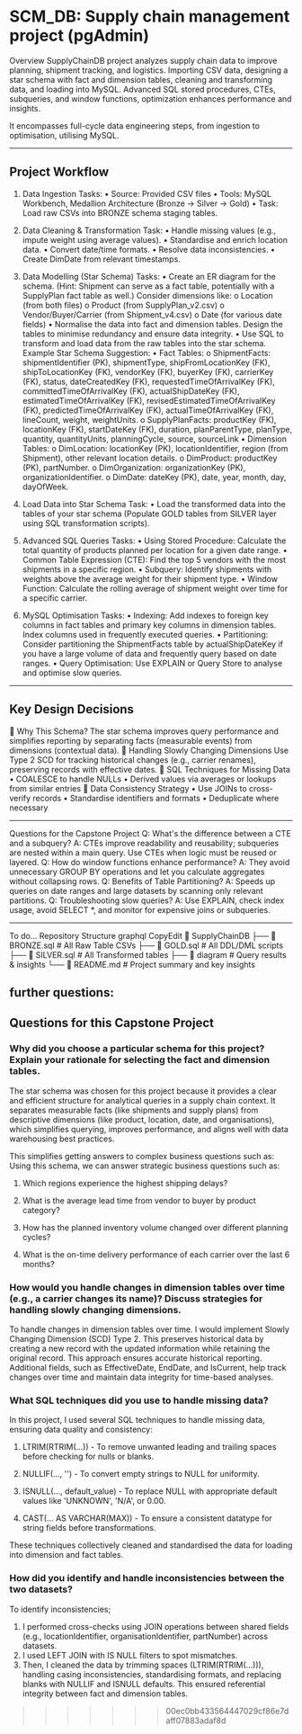# SCM_DB: Supply chain management project (pgAdmin)

Overview
SupplyChainDB project analyzes supply chain data to improve planning, shipment tracking, and logistics. Importing CSV data, designing a star schema with fact and dimension tables, cleaning and transforming data, and loading into MySQL. Advanced SQL stored procedures, CTEs, subqueries, and window functions, optimization enhances performance and insights.

It encompasses full-cycle data engineering steps, from ingestion to optimisation, utilising MySQL. 
________________________________________
## Project Workflow
1. Data Ingestion
Tasks:
•	Source: Provided CSV files
•	Tools: MySQL Workbench, Medallion Architecture (Bronze → Silver → Gold)
•	Task: Load raw CSVs into BRONZE schema staging tables.
 
2. Data Cleaning & Transformation
Task:
•	Handle missing values (e.g., impute weight using average values).
•	Standardise and enrich location data.
•	Convert date/time formats.
•	Resolve data inconsistencies.
•	Create DimDate from relevant timestamps.
3. Data Modelling (Star Schema)
Tasks:
•	Create an ER diagram for the schema. (Hint: Shipment can serve as a fact table, potentially with a SupplyPlan fact table as well.) Consider dimensions like:
o	Location (from both files)
o	Product (from SupplyPlan_v2.csv)
o	Vendor/Buyer/Carrier (from Shipment_v4.csv)
o	Date (for various date fields)
•	Normalise the data into fact and dimension tables. Design the tables to minimise redundancy and ensure data integrity.
•	Use SQL to transform and load data from the raw tables into the star schema.
Example Star Schema Suggestion:
•	Fact Tables:
o	ShipmentFacts: shipmentIdentifier (PK), shipmentType, shipFromLocationKey (FK), shipToLocationKey (FK), vendorKey (FK), buyerKey (FK), carrierKey (FK), status, dateCreatedKey (FK),
requestedTimeOfArrivalKey (FK), committedTimeOfArrivalKey (FK), actualShipDateKey (FK), estimatedTimeOfArrivalKey (FK), revisedEstimatedTimeOfArrivalKey (FK), predictedTimeOfArrivalKey (FK),
 actualTimeOfArrivalKey (FK), lineCount, weight, weightUnits.
o	SupplyPlanFacts: productKey (FK), locationKey (FK), startDateKey (FK), duration, planParentType, planType, quantity, quantityUnits, planningCycle, source, sourceLink
•	Dimension Tables:
o	DimLocation: locationKey (PK), locationIdentifier, region (from Shipment), other relevant location details.
o	DimProduct: productKey (PK), partNumber.
o	DimOrganization: organizationKey (PK), organizationIdentifier.
o	DimDate: dateKey (PK), date, year, month, day, dayOfWeek.

4. Load Data into Star Schema
Task:
•	Load the transformed data into the tables of your star schema (Populate GOLD tables from SILVER layer using SQL transformation scripts).

5. Advanced SQL Queries
Tasks:
•	Using Stored Procedure: Calculate the total quantity of products planned per location for a given date range.
•	Common Table Expression (CTE): Find the top 5 vendors with the most shipments in a specific region.
•	Subquery: Identify shipments with weights above the average weight for their shipment type.
•	Window Function: Calculate the rolling average of shipment weight over time for a specific carrier.

6. MySQL Optimisation
 Tasks:
•	Indexing: Add indexes to foreign key columns in fact tables and primary key columns in dimension tables. Index columns used in frequently executed queries.
•	Partitioning: Consider partitioning the ShipmentFacts table by actualShipDateKey if you have a large volume of data and frequently query based on date ranges.
•	Query Optimisation: Use EXPLAIN or Query Store to analyse and optimise slow queries.
________________________________________
##  Key Design Decisions
🔸 Why This Schema?
The star schema improves query performance and simplifies reporting by separating facts (measurable events) from dimensions (contextual data).
🔸 Handling Slowly Changing Dimensions
Use Type 2 SCD for tracking historical changes (e.g., carrier renames), preserving records with effective dates.
🔸 SQL Techniques for Missing Data
•	COALESCE to handle NULLs
•	Derived values via averages or lookups from similar entries
🔸 Data Consistency Strategy
•	Use JOINs to cross-verify records
•	Standardise identifiers and formats
•	Deduplicate where necessary
________________________________________
Questions for the Capstone Project 
Q: What's the difference between a CTE and a subquery?
A: CTEs improve readability and reusability; subqueries are nested within a main query. Use CTEs when logic must be reused or layered.
Q: How do window functions enhance performance?
A: They avoid unnecessary GROUP BY operations and let you calculate aggregates without collapsing rows.
Q: Benefits of Table Partitioning?
A: Speeds up queries on date ranges and large datasets by scanning only relevant partitions.
Q: Troubleshooting slow queries?
A: Use EXPLAIN, check index usage, avoid SELECT *, and monitor for expensive joins or subqueries.
________________________________________
To do… Repository Structure
graphql
CopyEdit
📁 SupplyChainDB
├── 📂 BRONZE.sql   # All Raw Table CSVs
├── 📂 GOLD.sql     # All DDL/DML scripts
├── 📂 SILVER.sql   # All Transformed tables
├── 📂 diagram      # Query results & insights
└── 📄 README.md    # Project summary and key insights

## further questions:
## Questions for this Capstone Project

### Why did you choose a particular schema for this project? Explain your rationale for selecting the fact and dimension tables.
The star schema was chosen for this project because it provides a clear and efficient structure for analytical queries in a supply chain context. 
It separates measurable facts (like shipments and supply plans) from descriptive dimensions (like product, location, date, and organisations), 
which simplifies querying, improves performance, and aligns well with data warehousing best practices.

This simplifies getting answers to complex business questions such as:
Using this schema, we can answer strategic business questions such as:

1. Which regions experience the highest shipping delays?

2. What is the average lead time from vendor to buyer by product category?

3. How has the planned inventory volume changed over different planning cycles?

4. What is the on-time delivery performance of each carrier over the last 6 months?

### How would you handle changes in dimension tables over time (e.g., a carrier changes its name)? Discuss strategies for handling slowly changing dimensions.
To handle changes in dimension tables over time.
I would implement Slowly Changing Dimension (SCD) Type 2. This preserves historical data by creating a new record with the updated information while retaining the original record. This approach ensures accurate historical reporting. Additional fields, such as EffectiveDate, EndDate, and IsCurrent, help track changes over time and maintain data integrity for time-based analyses.


### What SQL techniques did you use to handle missing data?
In this project, I used several SQL techniques to handle missing data, ensuring data quality and consistency:

1. LTRIM(RTRIM(...)) - To remove unwanted leading and trailing spaces before checking for nulls or blanks.

2. NULLIF(..., '') - To convert empty strings to NULL for uniformity.

3. ISNULL(..., default_value) - To replace NULL with appropriate default values like 'UNKNOWN', 'N/A', or 0.00.

4. CAST(... AS VARCHAR(MAX)) - To ensure a consistent datatype for string fields before transformations.

These techniques collectively cleaned and standardised the data for loading into dimension and fact tables.

### How did you identify and handle inconsistencies between the two datasets?
To identify inconsistencies;
1.  I performed cross-checks using JOIN operations between shared fields (e.g., locationIdentifier, organisationIdentifier, partNumber) across datasets. 
2. I used LEFT JOIN with IS NULL filters to spot mismatches. 
3. Then, I cleaned the data by trimming spaces (LTRIM(RTRIM(...))), handling casing inconsistencies, standardising formats, and replacing blanks with NULLIF and ISNULL defaults. 
This ensured referential integrity between fact and dimension tables.
>>>>>>> 00ec0bb433564447029cf86e7daff07883adaf8d
